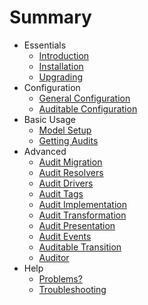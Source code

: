 # Summary
  
  - Essentials
    - [Introduction](/docs/{{version}}/introduction)
    - [Installation](/docs/{{version}}/installation)
    - [Upgrading](/docs/{{version}}/upgrading)
- Configuration
    - [General Configuration](/docs/{{version}}/general-configuration)
    - [Auditable Configuration](/docs/{{version}}/auditable-configuration)
- Basic Usage
    - [Model Setup](/docs/{{version}}/model-setup)
    - [Getting Audits](/docs/{{version}}/getting-audits)
- Advanced
    - [Audit Migration](/docs/{{version}}/audit-migration)
    - [Audit Resolvers](/docs/{{version}}/audit-resolvers)
    - [Audit Drivers](/docs/{{version}}/audit-drivers)
    - [Audit Tags](/docs/{{version}}/audit-tags)
    - [Audit Implementation](/docs/{{version}}/audit-implementation)
    - [Audit Transformation](/docs/{{version}}/audit-transformation)
    - [Audit Presentation](/docs/{{version}}/audit-presentation)
    - [Audit Events](/docs/{{version}}/audit-events)
    - [Auditable Transition](/docs/{{version}}/auditable-transition)
    - [Auditor](/docs/{{version}}/auditor)
- Help
    - [Problems?](problems.md)
    - [Troubleshooting](/docs/{{version}}/troubleshooting)



